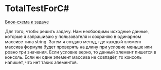# TotalTestForC#
[Блок-схема к задаче](Test.jpg)

Для того, чтобы решить задачу. Нам необходимы исходные данные, которые я запрашиваю у пользователя и сохраняю в одинарном массиве типа string. 
Затем я создаю метод, где каждый элемент массива формула будет проверять на длину при условие  меньше или ровно три значения. Если условие верно, то данный элемент пишется в консоль.
Если ни один элемент массива не совпадёт, то консоль напишет, что нет таких элементов.
